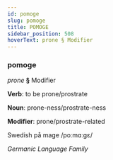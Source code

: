 ```yaml
---
id: pomoge
slug: pomoge
title: POMOGE
sidebar_position: 508
hoverText: prone § Modifier
---
```


### pomoge

*prone* **§** Modifier

**Verb**: to be prone/prostrate

**Noun**: prone-ness/prostrate-ness

**Modifier**: prone/prostrate-related

Swedish på mage /poːmɑːɡɛ/

*Germanic Language Family*